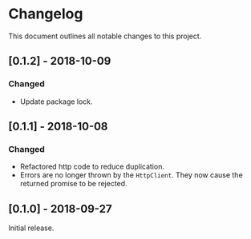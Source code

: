 # Changelog

This document outlines all notable changes to this project.

## [0.1.2] - 2018-10-09
### Changed
+ Update package lock.

## [0.1.1] - 2018-10-08
### Changed
+ Refactored http code to reduce duplication.
+ Errors are no longer thrown by the `HttpClient`. They now cause the returned promise to be rejected.

## [0.1.0] - 2018-09-27
Initial release.
